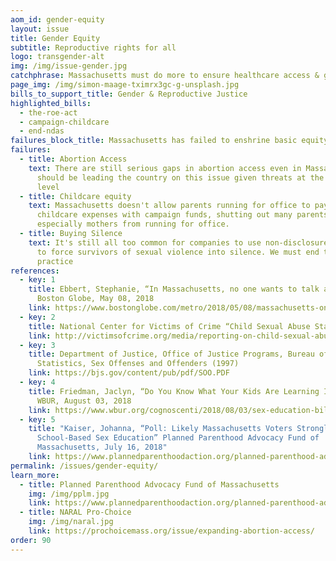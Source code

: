 ```yaml
---
aom_id: gender-equity
layout: issue
title: Gender Equity
subtitle: Reproductive rights for all
logo: transgender-alt
img: /img/issue-gender.jpg
catchphrase: Massachusetts must do more to ensure healthcare access & gender equity
page_img: /img/simon-maage-tximrx3gc-g-unsplash.jpg
bills_to_support_title: Gender & Reproductive Justice
highlighted_bills:
  - the-roe-act
  - campaign-childcare
  - end-ndas
failures_block_title: Massachusetts has failed to enshrine basic equity into our laws
failures:
  - title: Abortion Access
    text: There are still serious gaps in abortion access even in Massachusetts. We
      should be leading the country on this issue given threats at the Federal
      level
  - title: Childcare equity
    text: Massachusetts doesn't allow parents running for office to pay for
      childcare expenses with campaign funds, shutting out many parents
      especially mothers from running for office.
  - title: Buying Silence
    text: It's still all too common for companies to use non-disclosure agreements
      to force survivors of sexual violence into silence. We must end this
      practice
references:
  - key: 1
    title: Ebbert, Stephanie, “In Massachusetts, no one wants to talk about sex ed”
      Boston Globe, May 08, 2018
    link: https://www.bostonglobe.com/metro/2018/05/08/massachusetts-one-wants-talk-about-sex/iq7Yp0FyVGnW4AoCnvSy3N/story.html
  - key: 2
    title: National Center for Victims of Crime “Child Sexual Abuse Statistics”
    link: http://victimsofcrime.org/media/reporting-on-child-sexual-abuse/child-sexual-abuse-statistics
  - key: 3
    title: Department of Justice, Office of Justice Programs, Bureau of Justice
      Statistics, Sex Offenses and Offenders (1997)
    link: https://bjs.gov/content/pub/pdf/SOO.PDF
  - key: 4
    title: Friedman, Jaclyn, “Do You Know What Your Kids Are Learning In Sex Ed?”
      WBUR, August 03, 2018
    link: https://www.wbur.org/cognoscenti/2018/08/03/sex-education-bill-massachusetts-jaclyn-friedman
  - key: 5
    title: "Kaiser, Johanna, “Poll: Likely Massachusetts Voters Strongly Support
      School-Based Sex Education” Planned Parenthood Advocacy Fund of
      Massachusetts, July 16, 2018"
    link: https://www.plannedparenthoodaction.org/planned-parenthood-advocacy-fund-massachusetts-inc/pressroom/poll-likely-massachusetts-voters-strongly-support-school-based-sex-education
permalink: /issues/gender-equity/
learn_more:
  - title: Planned Parenthood Advocacy Fund of Massachusetts
    img: /img/pplm.jpg
    link: https://www.plannedparenthoodaction.org/planned-parenthood-advocacy-fund-massachusetts-inc/issues
  - title: NARAL Pro-Choice
    img: /img/naral.jpg
    link: https://prochoicemass.org/issue/expanding-abortion-access/
order: 90
---
```

